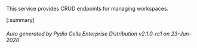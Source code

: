 






This service provides CRUD endpoints for managing workspaces.

[:summary]

###### Auto generated by Pydio Cells Enterprise Distribution v2.1.0-rc1 on 23-Jun-2020
